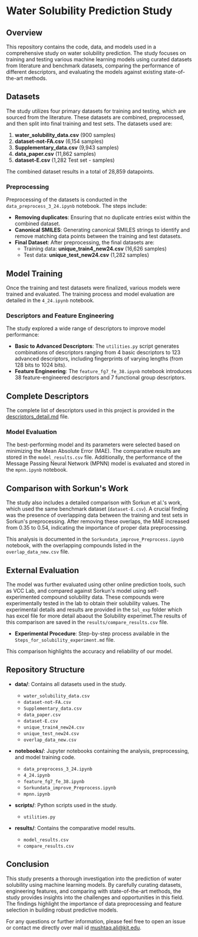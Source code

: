 # Water Solubility Prediction Study

## Overview

This repository contains the code, data, and models used in a comprehensive study on water solubility prediction. The study focuses on training and testing various machine learning models using curated datasets from literature and benchmark datasets, comparing the performance of different descriptors, and evaluating the models against existing state-of-the-art methods.

## Datasets

The study utilizes four primary datasets for training and testing, which are sourced from the literature. These datasets are combined, preprocessed, and then split into final training and test sets. The datasets used are:

1. **water_solubility_data.csv** (900 samples)
2. **dataset-not-FA.csv** (6,154 samples)
3. **Supplementary_data.csv** (9,943 samples)
4. **data_paper.csv** (11,862 samples)
5. **dataset-E.csv** (1,282 Test set - samples)

The combined dataset results in a total of 28,859 datapoints.

### Preprocessing

Preprocessing of the datasets is conducted in the `data_preprocess_3_24.ipynb` notebook. The steps include:
- **Removing duplicates**: Ensuring that no duplicate entries exist within the combined dataset.
- **Canonical SMILES**: Generating canonical SMILES strings to identify and remove matching data points between the training and test datasets.
- **Final Dataset**: After preprocessing, the final datasets are:
  - Training data: **unique_train4_new24.csv** (16,626 samples)
  - Test data: **unique_test_new24.csv** (1,282 samples)

## Model Training

Once the training and test datasets were finalized, various models were trained and evaluated. The training process and model evaluation are detailed in the `4_24.ipynb` notebook.

### Descriptors and Feature Engineering

The study explored a wide range of descriptors to improve model performance:
- **Basic to Advanced Descriptors**: The `utilities.py` script generates combinations of descriptors ranging from 4 basic descriptors to 123 advanced descriptors, including fingerprints of varying lengths (from 128 bits to 1024 bits).
- **Feature Engineering**: The `feature_fg7_fe_38.ipynb` notebook introduces 38 feature-engineered descriptors and 7 functional group descriptors.
## Complete Descriptors

The complete list of descriptors used in this project is provided in the [descriptors_detail.md](descriptors_detail.md) file.

### Model Evaluation

The best-performing model and its parameters were selected based on minimizing the Mean Absolute Error (MAE). The comparative results are stored in the `model_results.csv` file. Additionally, the performance of the Message Passing Neural Network (MPNN) model is evaluated and stored in the `mpnn.ipynb` notebook.

## Comparison with Sorkun's Work

The study also includes a detailed comparison with Sorkun et al.'s work, which used the same benchmark dataset (`dataset-E.csv`). A crucial finding was the presence of overlapping data between the training and test sets in Sorkun's preprocessing. After removing these overlaps, the MAE increased from 0.35 to 0.54, indicating the importance of proper data preprocessing.

This analysis is documented in the `Sorkundata_improve_Preprocess.ipynb` notebook, with the overlapping compounds listed in the `overlap_data_new.csv` file.

## External Evaluation

The model was further evaluated using other online prediction tools, such as VCC Lab, and compared against Sorkun's model using self-experimented compound solubility data. These compounds were experimentally tested in the lab to obtain their solubility values. The experimental details and results are provided in the `Sol_exp` folder which has excel file for more detail abaout the Solubility experimet.The results of this comparison are saved in the `results/compare_results.csv` file.

- **Experimental Procedure**: Step-by-step process available in the `Steps_for_solubility_experiment.md` file.

This comparison highlights the accuracy and reliability of our model.

## Repository Structure

- **data/**: Contains all datasets used in the study.
  - `water_solubility_data.csv`
  - `dataset-not-FA.csv`
  - `Supplementary_data.csv`
  - `data_paper.csv`
  - `dataset-E.csv`
  - `unique_train4_new24.csv`
  - `unique_test_new24.csv`
  - `overlap_data_new.csv`

- **notebooks/**: Jupyter notebooks containing the analysis, preprocessing, and model training code.
  - `data_preprocess_3_24.ipynb`
  - `4_24.ipynb`
  - `feature_fg7_fe_38.ipynb`
  - `Sorkundata_improve_Preprocess.ipynb`
  - `mpnn.ipynb`

- **scripts/**: Python scripts used in the study.
  - `utilities.py`

- **results/**: Contains the comparative model results.
  - `model_results.csv`
  - `compare_results.csv`

## Conclusion

This study presents a thorough investigation into the prediction of water solubility using machine learning models. By carefully curating datasets, engineering features, and comparing with state-of-the-art methods, the study provides insights into the challenges and opportunities in this field. The findings highlight the importance of data preprocessing and feature selection in building robust predictive models.

For any questions or further information, please feel free to open an issue or contact me directly over mail id mushtaq.ali@kit.edu.
